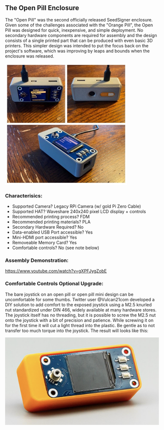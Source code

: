 ## The Open Pill Enclosure

The "Open Pill" was the second officially released SeedSigner enclosure. Given some of the challenges associated with the "Orange Pill", the Open Pill was designed for quick, inexpensive, and simple deployment. No secondary hardware components are required for assembly and the design consists of a single printed part that can be produced with even basic 3D printers. This simpler design was intended to put the focus back on the project's software, which was improving by leaps and bounds when the enclosure was released.

<img src="/docs/img/Open_Pill_Models.JPG" width="400" height="400">

### Characterisics:
- Supported Camera? Legacy RPi Camera (w/ gold Pi Zero Cable)
- Supported HAT? Waveshare 240x240 pixel LCD display + controls
- Recommended printing process? FDM
- Recommended printing materials? PLA
- Secondary Hardware Required? No
- Data-enabled USB Port accessible? Yes
- Mini-HDMI port accessible? Yes
- Removeable Memory Card? Yes
- Comfortable controls? No (see note below)

### Assembly Demonstration:
https://www.youtube.com/watch?v=gXPFJygZobE


### Comfortable Controls Optional Upgrade:
The bare joystick on an open pill or open pill mini design can be uncomfortable for some thumbs. Twitter user @Vulcan21com developed a DIY solution to add comfort to the exposed joystick using a M2.5 knurled nut standardized under DIN 466, widely available at many hardware stores. The joystick itself has no threading, but it is possible to screw the M2.5 nut onto the joystick with a bit of precision and patience. While screwing it on for the first time it will cut a light thread into the plastic. Be gentle as to not transfer too much torque into the joystick. The result will looks like this:

<img src="/docs/img/Open_Pill_w_Comfort_Joystick.png">


